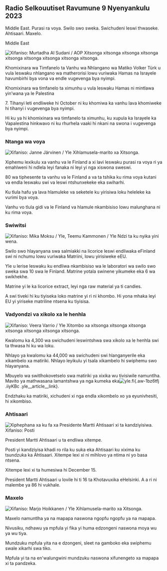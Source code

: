 ## Radio Selkouutiset Ravumune 9 Nyenyankulu 2023

Middle East. Purasi ra voya. Swilo swo sweka. Swichudeni leswi thwaseke. Ahtisaari. Maxelo.

Middle East

![ Xifaniso: Murtadha Al Sudani / AOP](https://ku.0/q_auto:eco/f_auto/fl_lossy/v1699096585/39-11958306546279b91a3b) Xitsonga xitsonga xitsonga xitsonga xitsonga xitsonga xitsonga xitsonga xitsonga.

Khomixinara wa Timfanelo ta Vanhu wa Nhlangano wa Matiko Volker Türk u vula leswaku nhlangano wa matherorisi lowu vuriwaka Hamas na Israyele havumbirhi bya vona va endle vugevenga bya nyimpi.

Khomixinara wa timfanelo ta ximunhu u vula leswaku Hamas ni mintlawa yin’wana ya le Palestina

7\. Tihanyi leti endliweke hi October ni ku khomiwa ka vanhu lava khomiweke hi tihanyi i vugevenga bya nyimpi.

Hi ku ya hi khomixinara wa timfanelo ta ximunhu, ku xupula ka Israyele ka Vapalestina hinkwavo ni ku rhurhela vaaki hi nkani na swona i vugevenga bya nyimpi.

### Ntanga wa voya

![ Xifaniso: Janne Järvinen / Yle](https://ku.0/q_auto:eco/f_auto/fl_lossy/v1696520411/39-1181991651ed3e183fc7) Xihlamusela-marito xa Xitsonga.

Xiphemu lexikulu xa vanhu va le Finland a xi lavi leswaku purasi ra voya ri ya emahlweni hi ndlela leyi fanaka ni leyi yi nga xiswona sweswi.

80 wa tiphesente ta vanhu va le Finland a va ta tshika ku rima voya kutani va endla leswaku swi va leswi ntshunxekeke eka swiharhi.

Ku tlula hafu ya lava hlamuleke va seketele ku yirisiwa loku heleleke ka vurimi bya voya.

Vanhu vo tlula gidi va le Finland va hlamule nkambisiso lowu malunghana ni ku rima voya.

### Swiwitsi

![ Xifaniso: Mika Moksu / Yle, Teemu Kammonen / Yle](https://ku,w_1200/dpr_1.0/q_movha:eco/f_movha/fl_lossy/v1699517933/39-1197951654c95aa03257) Ndzi ta ku nyika yini wena.

Swilo swo hlayanyana swa salmiakki na licorice leswi endliwaka eFinland swi ni nchumu lowu vuriwaka Matriini, lowu yirisiweke eEU.

Yle u lerise leswaku ku endliwa nkambisiso wa le laboratori wa swilo swo sweka swa 10 swa le Finland. Matrine yotala swinene yikumeke eka 6 wa swikhekhe.

Matrine yi le ka licorice extract, leyi nga raw material ya ti candies.

A swi tiveki hi ku tiyiseka loko matrine yi ri ni khombo. Hi yona mhaka leyi EU yi yiriseke matriline ntsena ku tiyisisa.

### Vadyondzi va xikolo xa le henhla

![ Xifaniso: Veera Varrio / Yle](https://ku.0/q_auto:eco/f_auto/fl_lossy/v1699354150/39-11968216549e8120dbd8) Xitombo xa xitsonga xitsonga xitsonga xitsonga xitsonga xitsonga xitsonga.

Kwalomu ka 4,300 wa swichudeni leswintshwa swa xikolo xa le henhla swi ta thwasa hi ku wa loku.

Nhlayo ya kwalomu ka 44,000 wa swichudeni swi hlanganyerile eka xikambelo xa matiriki. Nhlayo leyikulu yi tsala xikambelo hi swiphemu swo hlayanyana.

Mbuyelo wa switlhokovetselo swa matiriki ya xixika wu tivisiwile namuntlha. Mavito ya mathwasana lamantshwa ya nga kumeka eka![yle.fi](https://yle.fi/a/74-20057938){.aw-1bz6tfj .iiyKBc .yle__article__link}.

Endzhaku ka matiriki, xichudeni xi nga endla xikombelo xo ya eyunivhesiti, hi xikombiso.

### Ahtisaari

![Xiphephana xa ku fa xa Presidente Martti Ahtisaari xi ta kandziyisiwa. Xifaniso: Posti](https://ku/f_auto/fl_kulahlekeriwa/v1699530416/39-1198123654cc6189c3ab)

President Martti Ahtisaari u ta endliwa xitempe.

Posti yi kandziyisa khadi ro rila ku suka eka Ahtisaari ku xixima ku tsundzuka ka Ahtisaari. Xitempe lexi xi ni mihlovo ya ntima ni yo basa ntsena.

Xitempe lexi xi ta humesiwa hi December 15.

President Martti Ahtisaari u lovile hi ti 16 ta Khotavuxika eHelsinki. A a ri ni malembe ya 86 hi vukhale.

### Maxelo

![ Xifaniso: Marjo Hoikkanen / Yle](https://ku.0/q_auto:eco/f_auto/fl_lossy/v1699507570/39-1197896654c6d10b133e) Xihlamusela-marito xa Xitsonga.

Maxelo namuntlha ya na mapapa naswona ngopfu ngopfu ya na mapapa.

Nivusiku, ndhawu ya mpfula yi fika yi huma edzongeni naswona moya wu ya wu tiya.

Mundzuku mpfula yita na e dzongeni, sleet na gamboko eka swiphemu swale xikarhi swa tiko.

Mpfula yi ta na en'walungwini mundzuku naswona xifunengeto xa mapapa xi ta pandzeka.